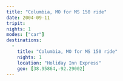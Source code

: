 ```yaml
---
title: "Columbia, MO for MS 150 ride"
date: 2004-09-11
tripit:
nights: 1
modes: ["car"]
destinations:
  -
    title: "Columbia, MO for MS 150 ride"
    nights: 1
    location: "Holiday Inn Express"
    geo: [38.95864,-92.29002]
---
```




